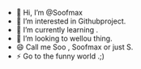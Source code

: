 - 👋 Hi, I’m @Soofmax
- 👀 I’m interested in Githubproject.
- 🌱 I’m currently learning .
- 💞️ I’m looking to wellou thing.
- 😄 Call me Soo , Soofmax or just S.
- ⚡ Go to the funny world .;)

<!---
Soofmax/Soofmax is a ✨ special ✨ repository because its `README.md` (this file) appears on your GitHub profile.
You can click the Preview link to take a look at your changes.
--->
